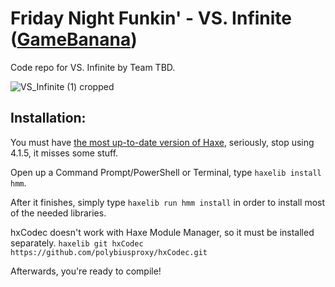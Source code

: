 # Friday Night Funkin' - VS. Infinite ([GameBanana](https://gamebanana.com/mods/479212))
Code repo for VS. Infinite by Team TBD.

![VS_Infinite (1) cropped](https://user-images.githubusercontent.com/48425882/198206435-ff649cc9-9b43-4344-bb32-bc4b09351ea7.png)

## Installation:
You must have [the most up-to-date version of Haxe](https://haxe.org/download/), seriously, stop using 4.1.5, it misses some stuff.

Open up a Command Prompt/PowerShell or Terminal, type `haxelib install hmm`.

After it finishes, simply type `haxelib run hmm install` in order to install most of the needed libraries.

hxCodec doesn't work with Haxe Module Manager, so it must be installed separately.
`haxelib git hxCodec https://github.com/polybiusproxy/hxCodec.git`

Afterwards, you're ready to compile!
